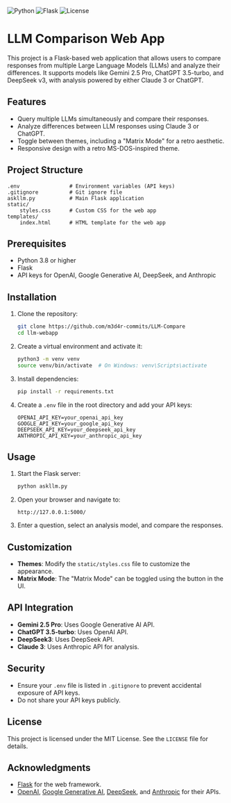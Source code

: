 ![Python](https://img.shields.io/badge/Python-3.8%2B-blue)
![Flask](https://img.shields.io/badge/Flask-Web_App-orange)
![License](https://img.shields.io/github/license/m3d4r-commits/LLM-Compare)
# LLM Comparison Web App

This project is a Flask-based web application that allows users to compare responses from multiple Large Language Models (LLMs) and analyze their differences. It supports models like Gemini 2.5 Pro, ChatGPT 3.5-turbo, and DeepSeek v3, with analysis powered by either Claude 3 or ChatGPT.

## Features

- Query multiple LLMs simultaneously and compare their responses.
- Analyze differences between LLM responses using Claude 3 or ChatGPT.
- Toggle between themes, including a "Matrix Mode" for a retro aesthetic.
- Responsive design with a retro MS-DOS-inspired theme.

## Project Structure

```plaintext
.env                # Environment variables (API keys)
.gitignore          # Git ignore file
askllm.py           # Main Flask application
static/
    styles.css      # Custom CSS for the web app
templates/
    index.html      # HTML template for the web app
```

## Prerequisites

- Python 3.8 or higher
- Flask
- API keys for OpenAI, Google Generative AI, DeepSeek, and Anthropic

## Installation

1. Clone the repository:
   ```bash
   git clone https://github.com/m3d4r-commits/LLM-Compare
   cd llm-webapp
   ```

2. Create a virtual environment and activate it:
   ```bash
   python3 -m venv venv
   source venv/bin/activate  # On Windows: venv\Scripts\activate
   ```

3. Install dependencies:
   ```bash
   pip install -r requirements.txt
   ```

4. Create a `.env` file in the root directory and add your API keys:
   ```plaintext
   OPENAI_API_KEY=your_openai_api_key
   GOOGLE_API_KEY=your_google_api_key
   DEEPSEEK_API_KEY=your_deepseek_api_key
   ANTHROPIC_API_KEY=your_anthropic_api_key
   ```

## Usage

1. Start the Flask server:
   ```bash
   python askllm.py
   ```

2. Open your browser and navigate to:
   ```
   http://127.0.0.1:5000/
   ```

3. Enter a question, select an analysis model, and compare the responses.

## Customization

- **Themes**: Modify the `static/styles.css` file to customize the appearance.
- **Matrix Mode**: The "Matrix Mode" can be toggled using the button in the UI.

## API Integration

- **Gemini 2.5 Pro**: Uses Google Generative AI API.
- **ChatGPT 3.5-turbo**: Uses OpenAI API.
- **DeepSeek3**: Uses DeepSeek API.
- **Claude 3**: Uses Anthropic API for analysis.

## Security

- Ensure your `.env` file is listed in `.gitignore` to prevent accidental exposure of API keys.
- Do not share your API keys publicly.

## License

This project is licensed under the MIT License. See the `LICENSE` file for details.

## Acknowledgments

- [Flask](https://flask.palletsprojects.com/) for the web framework.
- [OpenAI](https://openai.com/), [Google Generative AI](https://ai.google/), [DeepSeek](https://deepseek.com/), and [Anthropic](https://www.anthropic.com/) for their APIs.